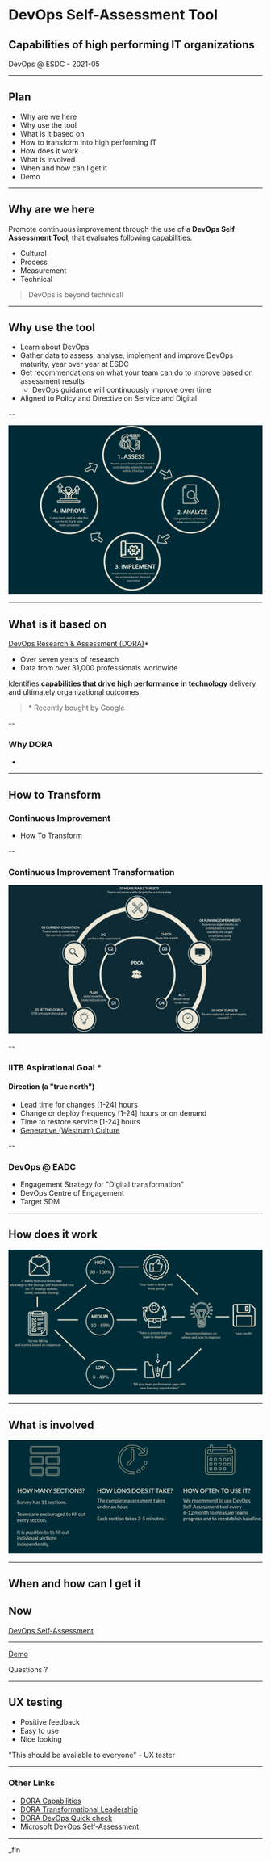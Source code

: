 <!--markdownlint-disable MD033-->

# DevOps Self-Assessment Tool

## Capabilities of high performing IT organizations

DevOps @ ESDC - 2021-05

---

## Plan

- Why are we here
- Why use the tool
- What is it based on
- How to transform into high performing IT
- How does it work
- What is involved
- When and how can I get it
- Demo

---

## Why are we here

Promote continuous improvement through the use of a **DevOps Self Assessment Tool**, that evaluates following capabilities:

- Cultural
- Process
- Measurement
- Technical

> DevOps is beyond technical!

---

## Why use the tool

- Learn about DevOps
- Gather data to assess, analyse, implement and improve DevOps maturity, year over year at ESDC
- Get recommendations on what your team can do to improve based on assessment results
   - DevOps guidance will continuously improve over time
- Aligned to Policy and Directive on Service and Digital

--

<img src="assets/images/improvement_method.png" alt="The image demonstrates assessment process methodology flow. It has five steps. Step 1. Assess your team performance and identify where it stands within DevOps. Step 2. Analyze and get your guidelines on how and what areas to improve. Step 3. Implement recommendations to achieve team desired outcomes. Step 4. Improve which means come back and re-take the survey to track your team progress.">

---

## What is it based on

[DevOps Research & Assessment (DORA)](https://www.devops-research.com/research.html)*

- Over seven years of research
- Data from over 31,000 professionals worldwide

Identifies **capabilities that drive high performance in technology** delivery and ultimately organizational outcomes.

> \* Recently bought by Google

--

### Why DORA

- 

---

## How to Transform

### Continuous Improvement

- [How To Transform](https://cloud.google.com/solutions/devops/devops-culture-transform)

--

### Continuous Improvement Transformation

<img src="assets/images/AssessmentTool1.png" alt="This image shows how to improve team transformation. There are five stages of improvement: 1. Setting goals - where IITB sets aspirational goal. 2. Current condition - where teams seek to understand the current condition. 3. Measurable targets - where teams set measurable targets for a future date. 4. Running experiments -where teams run experiments on a daily basis to move towards the target conditions, using PDCA (Plan, Do, Check, Act) method. 5. New targets - where teams capture, set new targets and going to repat the process 2-3 times. The image also demonstrates PDCA method. Plan - determine the expected outcome. Do - perform the experiment. Check- study the results. Act - decide what to do next.">

--

### IITB Aspirational Goal *

#### Direction (a "true north")

- Lead time for changes [1-24] hours
- Change or deploy frequency [1-24] hours or on demand
- Time to restore service [1-24] hours
- [Generative (Westrum) Culture](https://cloud.google.com/solutions/devops/devops-culture-westrum-organizational-culture)

--

### DevOps @ EADC

- Engagement Strategy for "Digital transformation"
- DevOps Centre of Engagement
- Target SDM

---

## How does it work

<img src="assets/images/Process.png" alt= "First, IT teams receive a link to take advantage of the DevOps Self-Assessment tool (example: IT Strategy website, email, coworker sharing. Then, the user is taking a survey after what it is scored based on responces. If the user scores high, which is 90-100%, the team is doing well. If the user scores medium, which is 50-89%, there is a room for the team to improve. If the user score low, which is 0-49%, the team needs to fill gaps with new learning opportunities. In all cases recommendations on where and how to improve will be provided. Finally, the user can save results.">

---

## What is involved

<img src="assets/images/sections.png" alt="The image shows how many sections has a survey. The survey has eveven sections. Teams are encouraged to fill out every section. It is possible to to fill out individual sections independently. How long does it take? The complete assessment takes under an hour. Each section takes 3-5 minutes. How often to use it? We recommend to use DevOps Self-Assessment tool every 6-12 month to measure teams progress and to reestablish baseline.">

---

## When and how can I get it

## Now

[DevOps Self-Assessment](https://sara-sabr.github.io/auto-evaluation-devops-self-assessment/)

---

[Demo](https://sara-sabr.github.io/auto-evaluation-devops-self-assessment/)

Questions ?

---

## UX testing

- Positive feedback
- Easy to use
- Nice looking

"This should be available to everyone" - UX tester

---

### Other Links

- [DORA Capabilities](https://cloud.google.com/solutions/devops/capabilities)
- [DORA Transformational Leadership](https://cloud.google.com/solutions/devops/devops-culture-transformational-leadership)
- [DORA DevOps Quick check](https://www.devops-research.com/quickcheck.html)
- [Microsoft DevOps Self-Assessment](https://devopsassessment.net/)

---

_fin
